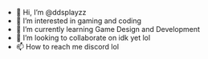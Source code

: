 - 👋 Hi, I’m @ddsplayzz
- 👀 I’m interested in gaming and coding
- 🌱 I’m currently learning Game Design and Development
- 💞️ I’m looking to collaborate on idk yet lol
- 📫 How to reach me discord lol

<!---
ddsplayzz/ddsplayzz is a ✨ special ✨ repository because its `README.md` (this file) appears on your GitHub profile.
You can click the Preview link to take a look at your changes.
--->
